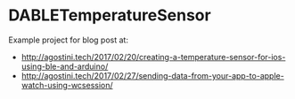 # DABLETemperatureSensor

Example project for blog post at: 
- http://agostini.tech/2017/02/20/creating-a-temperature-sensor-for-ios-using-ble-and-arduino/
- http://agostini.tech/2017/02/27/sending-data-from-your-app-to-apple-watch-using-wcsession/
